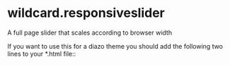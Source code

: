 # wildcard.responsiveslider
A full page slider that scales according to browser width

If you want to use this for a diazo theme you should add the following two lines to your *.html file::

   <link href="++resource++slider.css" rel="stylesheet">
   <script src="++resource++slider.js"></script>
